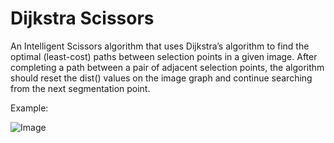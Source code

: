 Dijkstra Scissors
=================

An Intelligent Scissors algorithm that uses Dijkstra’s algorithm to find the optimal (least-cost) paths between selection points in a given image. After completing a path between a pair of adjacent selection points, the algorithm should reset the dist() values on the image graph and continue searching from the next segmentation point.

Example:

![Image](http://desh.es/s/220609.png)

